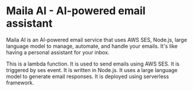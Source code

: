 # Maila AI - AI-powered email assistant

Maila AI is an AI-powered email service that uses AWS SES, Node.js, large language model to manage, automate, and handle your emails. It's like having a personal assistant for your inbox. 


This is a lambda function. It is used to send emails using AWS SES. It is triggered by ses event. It is written in Node.js. It uses a large language model to generate email responses. It is deployed using serverless framework.